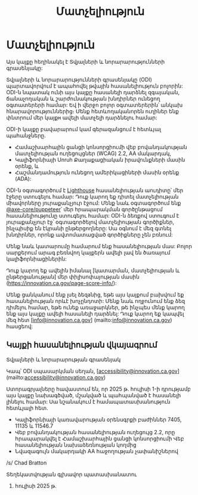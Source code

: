 ﻿---
title: Մատչելիություն
description: Կալիֆորնիա նահանգի մատչելիության վկայական
layout: page
keywords:
  - accessibility
  - certification
tags:
  - pages
---
# Մատչելիություն

Այս կայքը հեղինակել է Տվյալների և նորարարությունների գրասենյակը:

Տվյալների և նորարարությունների գրասենյակը (ODI) պարտավորվում է ապահովել թվային հասանելիություն բոլորին: ODI-ն նպատակ ունի այս կայքը հասանելի դարձնել զգայական, ճանաչողական և շարժունակության խնդիրներ ունեցող օգտատերերի համար: Եվ ի վերջո բոլոր օգտատերերին՝ անկախ հնարավորություններից։ Մենք հետևողականորեն ուղիներ ենք փնտրում մեր կայքн ավելի մատչելի դարձնելու համար:

ODI-ի կայքը բավարարում կամ գերազանցում է հետևյալ պահանջները.

* Համաշխարհային ցանցի կոնսորցիումի վեբ բովանդակության մատչելիության ուղեցույցներ (WCAG) 2.2, AA մակարդակ,
* Կալիֆորնիայի Unruh Քաղաքացիական իրավունքների մասին օրենք, և
* Հաշմանդամություն ունեցող ամերիկացիների մասին օրենք (ADA):

ODI-ն օգտագործում է [Lighthouse](https://developer.chrome.com/en/docs/lighthouse/performance/performance-scoring/) հասանելիության աուդիտը՝ մեր էջերը ստուգելու համար: Դուք կարող եք դիտել մատչելիության միավորները յուրաքանչյուր էջում: Մենք նաև օգտագործում ենք [@axe-core/puppeteer](https://www.npmjs.com/package/@axe-core/puppeteer)՝ մեր հրապարակման գործընթացում հասանելիությունը ստուգելու համար: ODI-ն ձեռքով ստուգում է յուրաքանչյուր էջ՝ օգտագործելով մատչելիության գործիքներ, ինչպիսիք են էկրանի ընթերցողները: Սա օգնում է մեզ գտնել խնդիրներ, որոնք ավտոմատացված գործիքները չեն բռնում:

Մենք նաև կատարումը համարում ենք հասանելիության մաս: Բոլոր սարքերում արագ բեռնվող կայքերն ավելի լավ են ծառայում կալիֆորնիացիներին:

Դուք կարող եք ավելին իմանալ [կատարման, մատչելիության և ընթերցանության] մեր փիլիսոփայության մասին (https://innovation.ca.gov/page-score-info/):

Մենք ցանկանում ենք լսել ձեզаնից, եթե այս կայքում բախվում եք հասանելիության որևէ խոչընդոտի: Մենք նաև ողջունում ենք ձեզ դիմելու համար, եթե ունեք առաջարկներ, թե ինչպես մենք կարող ենք այս կայքը ավելի հասանելի դարձնել: Դուք կարող եք կապվել մեզ հետ [info@innovation.ca.gov] (mailto:info@innovation.ca.gov) հասցեով:

## Կայքի հասանելիության վկայագրում

Տվյալների և նորարարության գրասենյակ

Կապ՝ ODI սպասարկման սեղան, [accessibility@innovation.ca.gov] (mailto:accessibility@innovation.ca.gov)

Ստորագրյալները հավաստում են, որ 2025 թ․ հուլիսի 1-ի դրությամբ այս կայքը նախագծված, մշակված և պահպանված է հասանելի լինելու համար: Սա նշանակում է համապատասխանություն հետևյալի հետ.

* Կալիֆորնիայի կառավարության օրենսգրքի բաժիններ 7405, 11135 և 11546.7
* Վեբ բովանդակության հասանելիության ուղեցույց 2.2, որը հրապարակվել է Համաշխարհային ցանցի կոնսորցիումի Վեբ հասանելիության նախաձեռնության կողմից
* Նվազագույն մակարդակի AA հաջողության չափանիշներով

/s/ Chad Bratton <br>

Տեղեկատվության գլխավոր պատասխանատու <br>

1. հուլիսի 2025 թ․
